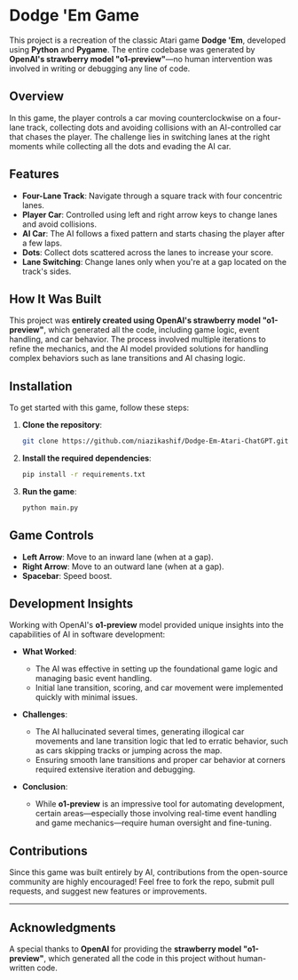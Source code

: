 
# Dodge 'Em Game

This project is a recreation of the classic Atari game **Dodge 'Em**, developed using **Python** and **Pygame**. The entire codebase was generated by **OpenAI's strawberry model "o1-preview"**—no human intervention was involved in writing or debugging any line of code.

## Overview

In this game, the player controls a car moving counterclockwise on a four-lane track, collecting dots and avoiding collisions with an AI-controlled car that chases the player. The challenge lies in switching lanes at the right moments while collecting all the dots and evading the AI car.

## Features

- **Four-Lane Track**: Navigate through a square track with four concentric lanes.
- **Player Car**: Controlled using left and right arrow keys to change lanes and avoid collisions.
- **AI Car**: The AI follows a fixed pattern and starts chasing the player after a few laps.
- **Dots**: Collect dots scattered across the lanes to increase your score.
- **Lane Switching**: Change lanes only when you're at a gap located on the track's sides.

## How It Was Built

This project was **entirely created using OpenAI's strawberry model "o1-preview"**, which generated all the code, including game logic, event handling, and car behavior. The process involved multiple iterations to refine the mechanics, and the AI model provided solutions for handling complex behaviors such as lane transitions and AI chasing logic.

## Installation

To get started with this game, follow these steps:

1. **Clone the repository**:
   ```bash
   git clone https://github.com/niazikashif/Dodge-Em-Atari-ChatGPT.git
   ```

2. **Install the required dependencies**:
   ```bash
   pip install -r requirements.txt
   ```

3. **Run the game**:
   ```bash
   python main.py
   ```

## Game Controls

- **Left Arrow**: Move to an inward lane (when at a gap).
- **Right Arrow**: Move to an outward lane (when at a gap).
- **Spacebar**: Speed boost.

## Development Insights

Working with OpenAI's **o1-preview** model provided unique insights into the capabilities of AI in software development:

- **What Worked**: 
   - The AI was effective in setting up the foundational game logic and managing basic event handling.
   - Initial lane transition, scoring, and car movement were implemented quickly with minimal issues.
   
- **Challenges**:
   - The AI hallucinated several times, generating illogical car movements and lane transition logic that led to erratic behavior, such as cars skipping tracks or jumping across the map.
   - Ensuring smooth lane transitions and proper car behavior at corners required extensive iteration and debugging.
   
- **Conclusion**: 
   - While **o1-preview** is an impressive tool for automating development, certain areas—especially those involving real-time event handling and game mechanics—require human oversight and fine-tuning.


## Contributions

Since this game was built entirely by AI, contributions from the open-source community are highly encouraged! Feel free to fork the repo, submit pull requests, and suggest new features or improvements.

---

## Acknowledgments

A special thanks to **OpenAI** for providing the **strawberry model "o1-preview"**, which generated all the code in this project without human-written code.
